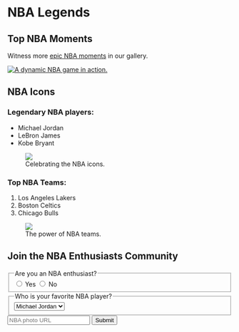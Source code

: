 <!DOCTYPE html>
<html>
  <body>
    <main>
      <h1>NBA Legends</h1>
      <section>
        <h2>Top NBA Moments</h2>
        <!-- TODO: Add link to NBA player photos -->
        <p>Witness more <a target="_blank" href="https://nba.com">epic NBA moments</a> in our gallery.</p>
        <a href="https://nba.com"><img src="https://example.com/nba-image.jpg" alt="A dynamic NBA game in action."></a>
      </section>
      <section>
        <h2>NBA Icons</h2>
        <h3>Legendary NBA players:</h3>
        <ul>
          <li>Michael Jordan</li>
          <li>LeBron James</li>
          <li>Kobe Bryant</li>
          <!-- Add more NBA players here -->
        </ul>
        <figure>
          <img src="https://example.com/nba-icon-image.jpg">
          <figcaption>Celebrating the NBA icons.</figcaption>
        </figure>
        <h3>Top NBA Teams:</h3>
        <ol>
          <li>Los Angeles Lakers</li>
          <li>Boston Celtics</li>
          <li>Chicago Bulls</li>
          <!-- Add more NBA teams here -->
        </ol>
        <figure>
          <img src="https://example.com/nba-teams-image.jpg">
          <figcaption>The power of NBA teams.</figcaption>
        </figure>
      </section>
      <section>
        <h2>Join the NBA Enthusiasts Community</h2>
        <form action="https://nba.com/submit-nba-photo">
          <fieldset>
            <legend>Are you an NBA enthusiast?</legend>
            <label><input id="yes" type="radio" name="enthusiast" value="yes"> Yes</label>
            <label><input id="no" type="radio" name="enthusiast" value="no"> No</label>
          </fieldset>
          <fieldset>
            <legend>Who is your favorite NBA player?</legend>
            <select name="favorite-player">
              <option value="jordan">Michael Jordan</option>
              <option value="lebron">LeBron James</option>
              <option value="kobe">Kobe Bryant</option>
              <!-- Add more NBA players here -->
            </select>
          </fieldset>
          <input type="text" name="nbaphotourl" placeholder="NBA photo URL" required>
          <button type="submit">Submit</button>
        </form>
      </section>
    </main>
  </body>
</html>

